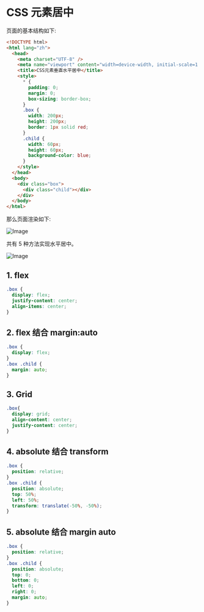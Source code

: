 # CSS 元素居中

页面的基本结构如下:

```html
<!DOCTYPE html>
<html lang="zh">
  <head>
    <meta charset="UTF-8" />
    <meta name="viewport" content="width=device-width, initial-scale=1.0" />
    <title>CSS元素垂直水平居中</title>
    <style>
      * {
        padding: 0;
        margin: 0;
        box-sizing: border-box;
      }
      .box {
        width: 200px;
        height: 200px;
        border: 1px solid red;
      }
      .child {
        width: 60px;
        height: 60px;
        background-color: blue;
      }
    </style>
  </head>
  <body>
    <div class="box">
      <div class="child"></div>
    </div>
  </body>
</html>
```

那么页面渲染如下:

![Image](https://github.com/user-attachments/assets/9087f567-9701-4e68-af15-f4abc5634de7)

共有 5 种方法实现水平居中。

![Image](https://github.com/user-attachments/assets/b7374f6b-f4f4-45ff-aee6-1c4cf57071f5)

## 1. flex

```css
.box {
  display: flex;
  justify-content: center;
  align-items: center;
}
```

## 2. flex 结合 margin:auto

```css
.box {
  display: flex;
}
.box .child {
  margin: auto;
}
```

## 3. Grid

```css
.box{
  display: grid;
  align-content: center;
  justify-content: center;
}
```

## 4. absolute 结合 transform

``` css
.box {
  position: relative;
}
.box .child {
  position: absolute;
  top: 50%;
  left: 50%;
  transform: translate(-50%, -50%);
}
```

## 5. absolute 结合 margin auto

```css
.box {
  position: relative;
}
.box .child {
  position: absolute;
  top: 0;
  bottom: 0;
  left: 0;
  right: 0;
  margin: auto;
}
```
